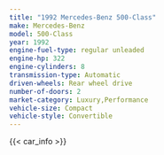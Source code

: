 ```yaml
---
title: "1992 Mercedes-Benz 500-Class"
make: Mercedes-Benz
model: 500-Class
year: 1992
engine-fuel-type: regular unleaded
engine-hp: 322
engine-cylinders: 8
transmission-type: Automatic
driven-wheels: Rear wheel drive
number-of-doors: 2
market-category: Luxury,Performance
vehicle-size: Compact
vehicle-style: Convertible
---
```


{{< car_info >}}
